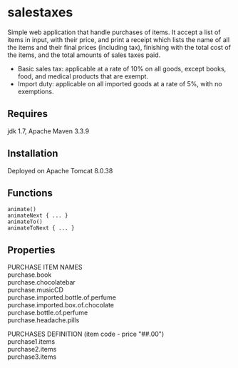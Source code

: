 
# salestaxes
Simple web application that handle purchases of items. It accept a list of items in input, with their price, and print a receipt which lists the name of all the items and their final prices (including tax), finishing with the total cost of the items, and the total amounts of sales taxes paid. 
- Basic sales tax: applicable at a rate of 10% on all goods, except books, food, and medical products that are exempt. 
- Import duty: applicable on all imported goods at a rate of 5%, with no exemptions.

## Requires
jdk 1.7, Apache Maven 3.3.9

## Installation
Deployed on Apache Tomcat 8.0.38
    
## Functions
    animate()
    animateNext { ... }
    animateTo()
    animateToNext { ... }

## Properties
PURCHASE ITEM NAMES<br/>
purchase.book<br/>
purchase.chocolatebar<br/>
purchase.musicCD<br/>
purchase.imported.bottle.of.perfume<br/>
purchase.imported.box.of.chocolate<br/>
purchase.bottle.of.perfume<br/>
purchase.headache.pills<br/>

PURCHASES DEFINITION (item code - price "##.00")<br/>
purchase1.items<br/>
purchase2.items<br/>
purchase3.items<br/>

